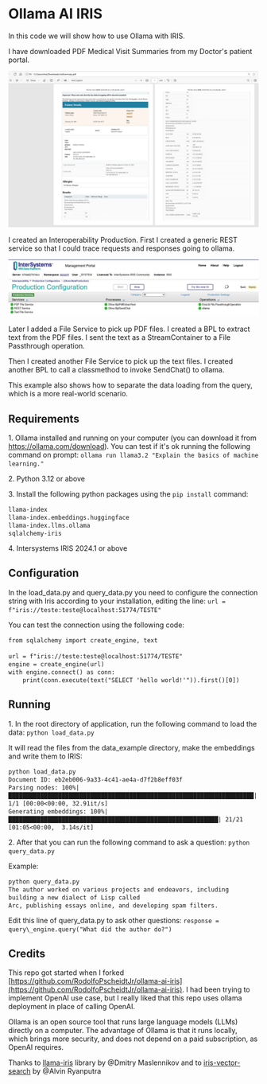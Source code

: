 # Ollama AI IRIS

In this code we will show how to use Ollama with IRIS.

I have downloaded PDF Medical Visit Summaries from my Doctor's patient portal.

![screenshot](https://github.com/oliverwilms/bilder/blob/main/visitSummary.JPG)

I created an Interoperability Production. First I created a generic REST service so that I could trace requests and responses going to ollama.

![screenshot](https://github.com/oliverwilms/bilder/blob/main/Oliver_NewProduction.JPG)

Later I added a File Service to pick up PDF files. I created a BPL to extract text from the PDF files. I sent the text as a StreamContainer to a File Passthrough operation.

Then I created another File Service to pick up the text files. I created another BPL to call a classmethod to invoke SendChat() to ollama.


This example also shows how to separate the data loading from the query, which is a more real-world scenario.

## Requirements

1\. Ollama installed and running on your computer (you can download it from https://ollama.com/download). You can test if it's ok running the following command on prompt: `ollama run llama3.2 "Explain the basics of machine learning."`

2\. Python 3.12 or above

3\. Install the following python packages using the `pip install` command:
```
llama-index
llama-index.embeddings.huggingface
llama-index.llms.ollama
sqlalchemy-iris
```

4\. Intersystems IRIS 2024.1 or above

## Configuration

In the load\_data.py and query\_data.py you need to configure the connection string with Iris according to your installation, editing the line: `url = f"iris://teste:teste@localhost:51774/TESTE"`

You can test the connection using the following code:
```
from sqlalchemy import create_engine, text

url = f"iris://teste:teste@localhost:51774/TESTE"
engine = create_engine(url)
with engine.connect() as conn:
    print(conn.execute(text("SELECT 'hello world!'")).first()[0])
```

## Running

1\. In the root directory of application, run the following command to load the data: `python load_data.py`

It will read the files from the data_example directory, make the embeddings and write them to IRIS:
```
python load_data.py
Document ID: eb2eb006-9a33-4c41-ae4a-d7f2b8eff03f
Parsing nodes: 100%|█████████████████████████████████████████████████████████████████████| 1/1 [00:00<00:00, 32.91it/s]
Generating embeddings: 100%|███████████████████████████████████████████████████████████| 21/21 [01:05<00:00,  3.14s/it]
```
2\. After that you can run the following command to ask a question: `python query_data.py`

Example:
```
python query_data.py
The author worked on various projects and endeavors, including building a new dialect of Lisp called
Arc, publishing essays online, and developing spam filters.
```

Edit this line of query_data.py to ask other questions: `response = query\_engine.query("What did the author do?")`

## Credits

This repo got started when I forked [https://github.com/RodolfoPscheidtJr/ollama-ai-iris](https://github.com/RodolfoPscheidtJr/ollama-ai-iris). I had been trying to implement OpenAI use case, but I really liked that this repo uses ollama deployment in place of calling OpenAI.

Ollama is an open source tool that runs large language models (LLMs) directly on a computer. The advantage of Ollama is that it runs locally, which brings more security, and does not depend on a paid subscription, as OpenAI requires.

Thanks to [llama-iris](https://openexchange.intersystems.com/package/llama-iris) library by @Dmitry Maslennikov and to [iris-vector-search](https://openexchange.intersystems.com/package/iris-vector-search) by @Alvin Ryanputra 

